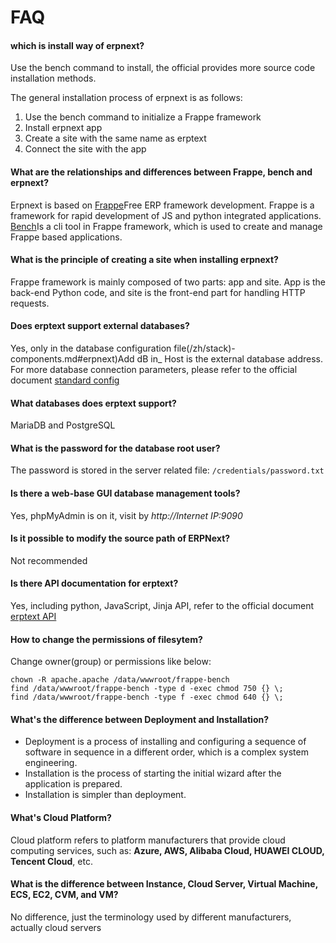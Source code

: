 # FAQ

#### which is install way of erpnext?

Use the bench command to install, the official provides more source code installation methods.

The general installation process of erpnext is as follows:

1. Use the bench command to initialize a Frappe framework
2. Install erpnext app
3. Create a site with the same name as erptext
4. Connect the site with the app

#### What are the relationships and differences between Frappe, bench and erpnext?

Erpnext is based on [Frappe](https://github.com/frappe/frappe)Free ERP framework development. Frappe is a framework for rapid development of JS and python integrated applications. [Bench](https://github.com/frappe/bench)Is a cli tool in Frappe framework, which is used to create and manage Frappe based applications.

#### What is the principle of creating a site when installing erpnext?

Frappe framework is mainly composed of two parts: app and site. App is the back-end Python code, and site is the front-end part for handling HTTP requests.

#### Does erptext support external databases?

Yes, only in the database configuration file(/zh/stack)-components.md#erpnext)Add dB in_ Host is the external database address. For more database connection parameters, please refer to the official document [standard config](https://frappeframework.com/docs/user/en/basics/site_config#mandatory-settings)

#### What databases does erptext support?

MariaDB and PostgreSQL

#### What is the password for the database root user?

The password is stored in the server related file: `/credentials/password.txt`

#### Is there a web-base GUI database management tools?

Yes, phpMyAdmin is on it, visit by *http://Internet IP:9090*

#### Is it possible to modify the source path of ERPNext?

Not recommended

#### Is there API documentation for erptext?

Yes, including python, JavaScript, Jinja API, refer to the official document [erptext API](https://frappeframework.com/docs/user/en/api)

#### How to change the permissions of filesytem?

Change owner(group) or permissions like below:

```shell
chown -R apache.apache /data/wwwroot/frappe-bench
find /data/wwwroot/frappe-bench -type d -exec chmod 750 {} \;
find /data/wwwroot/frappe-bench -type f -exec chmod 640 {} \;
```

#### What's the difference between Deployment and Installation?

- Deployment is a process of installing and configuring a sequence of software in sequence in a different order, which is a complex system engineering.  
- Installation is the process of starting the initial wizard after the application is prepared.  
- Installation is simpler than deployment. 

#### What's Cloud Platform?

Cloud platform refers to platform manufacturers that provide cloud computing services, such as: **Azure, AWS, Alibaba Cloud, HUAWEI CLOUD, Tencent Cloud**, etc.


#### What is the difference between Instance, Cloud Server, Virtual Machine, ECS, EC2, CVM, and VM?

No difference, just the terminology used by different manufacturers, actually cloud servers